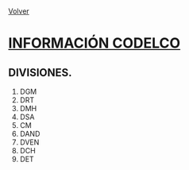 <link rel="stylesheet" type="text/css" href="../styles.css">
<br>

[Volver](./codelco.md)
<br>

# <u>INFORMACIÓN CODELCO</u>

## DIVISIONES.

1. DGM
2. DRT
3. DMH
4. DSA
5. CM
6. DAND
7. DVEN
8. DCH
9. DET